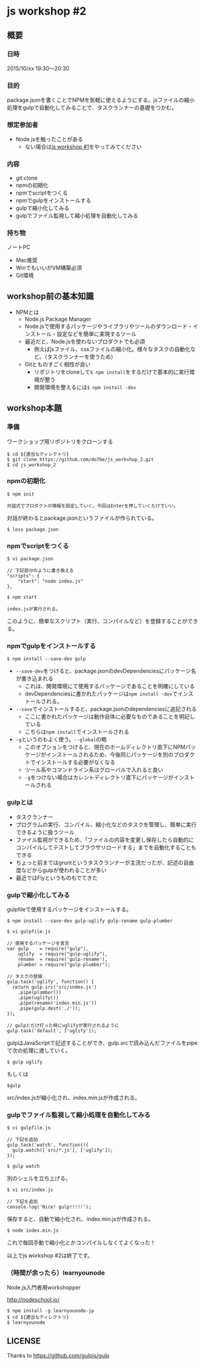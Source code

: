 # js workshop #2

## 概要

### 日時

2015/10/xx 19:30〜20:30

### 目的

package.jsonを書くことでNPMを気軽に使えるようにする。jsファイルの縮小処理をgulpで自動化してみることで、タスクランナーの基礎をつかむ。

### 想定参加者

* Node.jsを触ったことがある
  * ない場合は[js workshop #1](https://github.com/do7be/js_workshop_1)をやってみてください


### 内容

* git clone
* npmの初期化
* npmでscriptをつくる
* npmでgulpをインストールする
* gulpで縮小化してみる
* gulpでファイル監視して縮小処理を自動化してみる


### 持ち物

ノートPC

* Mac推奨
* WinでもいいがVM構築必須
* Git環境


## workshop前の基本知識

* NPMとは
  * Node.js Package Manager
  * Node.jsで使用するパッケージやライブラリやツールのダウンロード・インストール・設定などを簡単に実現するツール
  * 最近だと、Node.jsを使わないプロダクトでも必須
    * 例えばjsファイル、cssファイルの縮小化。様々なタスクの自動化など。（タスクランナーを使うため）
  * Gitとものすごく相性が良い
    * リポジトリをcloneして`$ npm install`をするだけで基本的に実行環境が整う
    * 開発環境を整えるには`$ npm install -dev`


## workshop本題

### 準備

ワークショップ用リポジトリをクローンする

```
$ cd ${適当なディレクトリ}
$ git clone https://github.com/do7be/js_workshop_2.git
$ cd js_workshop_2
```

### npmの初期化

```
$ npm init

対話式でプロダクトの情報を設定していく。今回はEnterを押していくだけでいい。
```

対話が終わるとpackage.jsonというファイルが作られている。

```
$ less package.json
```

### npmでscriptをつくる

```
$ vi package.json

// 下記部分のように書き換える
"scripts": {
    "start": "node index.js"
},
```

```
$ npm start

index.jsが実行される。
```

このように、簡単なスクリプト（実行、コンパイルなど）を登録することができる。

### npmでgulpをインストールする

```
$ npm install --save-dev gulp
```

* `--save-dev`をつけると、package.jsonのdevDependenciesにパッケージ名が書き込まれる
    * これは、開発環境にて使用するパッケージであることを明確にしている
    * devDependenciesに書かれたパッケージは`npm install -dev`でインストールされる。
* `--save`でインストールすると、package.jsonのdependenciesに追記される
    * ここに書かれたパッケージは動作自体に必要なものであることを明記している
    * こちらは`npm install`でインストールされる
* `-g`というのもよく使う。`--global`の略
    * このオプションをつけると、現在のホームディレクトリ直下にNPMパッケージがインストールされるため、今後同じパッケージを別のプロダクトでインストールする必要がなくなる
    * ツール系やコマンドライン系はグローバルで入れると良い
    * `-g`をつけない場合はカレントディレクトリ直下にパッケージがインストールされる


### gulpとは

* タスクランナー
* プログラムの実行、コンパイル、縮小化などのタスクを管理し、簡単に実行できるように扱うツール
* ファイル監視ができるため、「ファイルの内容を変更し保存したら自動的にコンパイルしてテストしてブラウザリロードする」までを自動化することもできる
* ちょっと前まではgruntというタスクランナーが主流だったが、記述の自由度などからgulpが使われることが多い
* 最近ではFlyというものもでてきた


### gulpで縮小化してみる

gulpfileで使用するパッケージをインストールする。

```
$ npm install --save-dev gulp-uglify gulp-rename gulp-plumber
```


```
$ vi gulpfile.js

// 使用するパッケージを宣言
var gulp    = require("gulp"),
    uglify  = require("gulp-uglify"),
    rename  = require('gulp-rename'),
    plumber = require("gulp-plumber");

// タスクの登録
gulp.task('uglify', function() {
  return gulp.src('src/index.js')
    .pipe(plumber())
    .pipe(uglify())
    .pipe(rename('index.min.js'))
    .pipe(gulp.dest('./'));
});

// gulpとだけ打った時にuglifyが実行されるように
gulp.task('default', ['uglify']);
```

gulpはJavaScriptで記述することができ、gulp.srcで読み込んだファイルをpipeで次の処理に渡していく。

```
$ gulp uglify
```
もしくは
```
$gulp
```

src/index.jsが縮小化され、index.min.jsが作成される。


### gulpでファイル監視して縮小処理を自動化してみる

```
$ vi gulpfile.js

// 下記を追加
gulp.task('watch', function(){
  gulp.watch(['src/*.js'], ['uglify']);
});
```

```
$ gulp watch
```

別のシェルを立ち上げる。

```
$ vi src/index.js

// 下記を追加
console.log('Nice! gulp!!!!!');
```

保存すると、自動で縮小化され、index.min.jsが作成される。

```
$ node index.min.js
```

これで毎回手動で縮小化とかコンパイルしなくてよくなった！

以上でjs workshop #2は終了です。

### （時間が余ったら）learnyounode

Node.js入門者用workshopper

http://nodeschool.io/

```
$ npm install -g learnyounode-jp
$ cd ${適当なディレクトリ}
$ learnyounode
```


## LICENSE

Thanks to https://github.com/gulpjs/gulp

